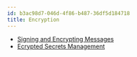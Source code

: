 ```yaml
---
id: b3ac98d7-046d-4f86-b487-36df5d184718
title: Encryption
---
```


-   [Signing and Encrypting
    Messages](20201113173159-signing_and_encrypting_messages)
-   [Ecrypted Secrets
    Management](20201113174444-ecrypted_secrets_management)

